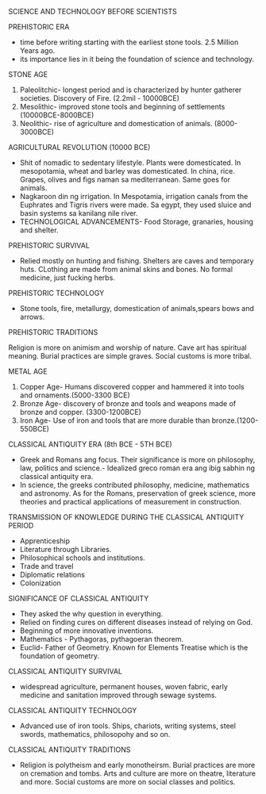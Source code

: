 SCIENCE AND TECHNOLOGY BEFORE SCIENTISTS



PREHISTORIC ERA

* time before writing starting with the earliest stone tools. 2.5 Million Years ago.
* its importance lies in it being the foundation of science and technology.



STONE AGE

1. Paleolitchic- longest period and is characterized by hunter gatherer societies. Discovery of Fire. (2.2mil - 10000BCE)
2. Mesolithic- improved stone tools and beginning of settlements (10000BCE-8000BCE)
3. Neolithic- rise of agriculture and domestication of animals. (8000-3000BCE)



AGRICULTURAL REVOLUTION (10000 BCE)

* Shit of nomadic to sedentary lifestyle. Plants were domesticated. In mesopotamia, wheat and barley was domesticated. In china, rice. Grapes, olives and figs naman sa mediterranean. Same goes for animals.
* Nagkaroon din ng irrigation. In Mespotamia, irrigation canals from the Euphrates and Tigris rivers were made. Sa egypt, they used sluice and basin systems sa kanilang nile river.
* TECHNOLOGICAL ADVANCEMENTS- Food Storage, granaries, housing and shelter.



PREHISTORIC SURVIVAL

* Relied mostly on hunting and fishing. Shelters are caves and temporary huts. CLothing are made from animal skins and bones. No formal medicine, just fucking herbs.



PREHISTORIC TECHNOLOGY

* Stone tools, fire, metallurgy, domestication of animals,spears bows and arrows.



PREHISTORIC TRADITIONS

Religion is more on animism and worship of nature. Cave art has spiritual meaning. Burial practices are simple graves. Social customs is more tribal.



METAL AGE

1. Copper Age- Humans discovered copper and hammered it into tools and ornaments.(5000-3300 BCE)
2. Bronze Age- discovery of bronze and tools and weapons made of bronze and copper. (3300-1200BCE)
3. Iron Age- Use of iron and tools that are more durable than bronze.(1200-550BCE)



CLASSICAL ANTIQUITY ERA (8th BCE - 5TH BCE)

* Greek and Romans ang focus. Their significance is more on philosophy, law, politics and science.- Idealized greco roman era ang ibig sabhin ng classical antiquity era.
* In science, the greeks contributed philosophy, medicine, mathematics and astronomy. As for the
  Romans, preservation of greek science, more theories and practical applications of measurement in construction.



TRANSMISSION OF KNOWLEDGE DURING THE CLASSICAL ANTIQUITY PERIOD

* Apprenticeship
* Literature through Libraries.
* Philosophical schools and institutions.
* Trade and travel
* Diplomatic relations
* Colonization



SIGNIFICANCE OF CLASSICAL ANTIQUITY

* They asked the why question in everything.
* Relied on finding cures on different diseases instead of relying on God.
* Beginning of more innovative inventions.
* Mathematics - Pythagoras, pythagoeran theorem.
* Euclid- Father of Geometry. Known for Elements Treatise which is the foundation of geometry.



CLASSICAL ANTIQUITY SURVIVAL

* widespread agriculture, permanent houses, woven fabric, early medicine and sanitation improved through sewage systems.



CLASSICAL ANTIQUITY TECHNOLOGY

* Advanced use of iron tools. Ships, chariots, writing systems, steel swords, mathematics, philosopohy and so on.



CLASSICAL ANTIQUITY TRADITIONS

* Religion is polytheism and early monotheirsm. Burial practices are more on cremation and tombs. Arts and culture are more on theatre, literature and more. Social customs are more on social classes and politics.
